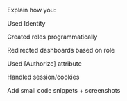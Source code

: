 ﻿Explain how you:

Used Identity

Created roles programmatically

Redirected dashboards based on role

Used [Authorize] attribute

Handled session/cookies

Add small code snippets + screenshots
